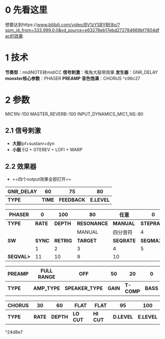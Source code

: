 # 0 先看这里
想要达到https://www.bilibili.com/video/BV1zYSBYBE8o/?spm_id_from=333.999.0.0&vd_source=e63278eb17ebd272784669bf7804dfac的效果
# 1 技术
**节奏型**：midiNOTE转midiCC
**信号刺激**：嘴角大鼓带效果
**发生器**：GNR_DELAY
**monster核心参数**：PHASER **PREAMP**
**音色饱满**：CHORUS ^c96c27
# 2 参数
MIC1IN::150
MASTER_REVERB::100
INPUT_DYNAMICS_MIC1_NS::80
## 2.1 信号刺激
- **大鼓**lpf+sustanr+dyn
- **小鼓** EQ + GTEREV + LOFI + WARP


## 2.2 效果器
- ==四个output效果全部打开==

| GNR_DELAY | 60       | 75           | 80          |
| --------- | -------- | ------------ | ----------- |
| **TYPE**  | **TIME** | **FEEDBACK** | **E.LEVEL** |

| PHASER      | 0        | 100        | 80            | 任意          | 0            | 50          | 50          | 12        |     |     |     |     |     |     |     |     |
| ----------- | -------- | ---------- | ------------- | ----------- | ------------ | ----------- | ----------- | --------- | --- | --- | --- | --- | --- | --- | --- | --- |
| **TYPE**    | **RATE** | **DEPTH**  | **RESONANCE** | **MANUAL**  | **STEPRATE** | **D.LEVEL** | **E.LEVEL** | **STAGE** |     |     |     |     |     |     |     |     |
|             |          |            | MANUAL        | 四分音符        | 4            |             |             |           |     |     |     |     |     |     |     |     |
| **SW**      | **SYNC** | **RETRIG** | **TARGET**    | **SEQRATE** | **SEQMAX**   |             |             |           |     |     |     |     |     |     |     |     |
|             | 1        | 2          | 3             | 4           | 5            | 6           | 7           | 8         | 9   | 10  | 11  | 12  | 13  | 14  | 15  | 16  |
| **SEQVAL>** | 11       | 10         | 9             | 10          |              |             |             |           |     |     |     |     |     |     |     |     |



| **PREAMP** | FULL RANGE   | OFF              | 50       | 20         | 0        | 90         | 91         | 0            | FLAT        | ON MIC     | 10CM       | 45          |
| ---------- | ------------ | ---------------- | -------- | ---------- | -------- | ---------- | ---------- | ------------ | ----------- | ---------- | ---------- | ----------- |
| **TYPE**   | **AMP_TYPE** | **SPEAKER_TYPE** | **GAIN** | **T-COMP** | **BASS** | **MIDDLE** | **TREBLE** | **PRESENCE** | **MICTYPE** | **MICDIS** | **MICPOS** | **E.LEVEL** |


| CHORUS   | 30       | 60        | FLAT       | FLAT       | 95          | 100         |
| -------- | -------- | --------- | ---------- | ---------- | ----------- | ----------- |
| **TYPE** | **RATE** | **DEPTH** | **LO CUT** | **HI CUT** | **D.LEVEL** | **E.LEVEL** |

^24d8e7


